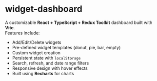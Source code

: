 # widget-dashboard

A customizable **React + TypeScript + Redux Toolkit** dashboard built with **Vite**.  
Features include:
- Add/Edit/Delete widgets
- Pre-defined widget templates (donut, pie, bar, empty)
- Custom widget creation
- Persistent state with `localStorage`
- Search, refresh, and date range filters
- Responsive design with hover effects
- Built using **Recharts** for charts

